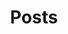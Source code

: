 ---
layout: posts_home
title: Posts
permalink: /posts/
order: 1
icon: "fa-solid fa-file-invoice"
---
